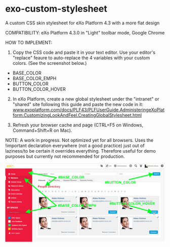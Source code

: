 # exo-custom-stylesheet
A custom CSS skin stylesheet for eXo Platform 4.3 with a more flat design

COMPATIBILITY: eXo Platform 4.3.0 in "Light" toolbar mode, Google Chrome

HOW TO IMPLEMENT:

1) Copy the CSS code and paste it in your text editor. Use your editor's "replace" feaure to auto-replace the 4 variables with your custom colors. (See the screenshot below.)
* BASE_COLOR
* BASE_COLOR_EMPH
* BUTTON_COLOR
* BUTTON_COLOR_HOVER

2) In eXo Platform, create a new global stylesheet under the "intranet" or "shared" site following this guide and paste the new code in it: www.exoplatform.com/docs/PLF43/PLFUserGuide.AdministeringeXoPlatform.CustomizingLookAndFeel.CreatingGlobalStylesheet.html

3) Refresh your browser cache and page (CTRL+F5 on Windows, Command+Shift+R on Mac).

NOTE: A work in progress. Not optimized yet for all browsers. Uses the !important declaration everywhere (not a good practice) just out of laziness/to be certain it overrides everything. Therefore useful for demo purposes but currently not recommended for production.

![Alt text](https://github.com/marwenmema/exo-custom-stylesheet/blob/master/variables_screenshot.png "Variables")
